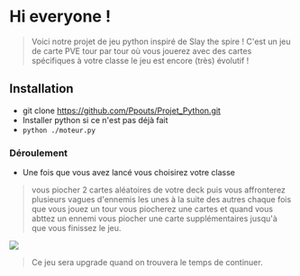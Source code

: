 # Hi everyone !

> Voici notre projet de jeu python inspiré de Slay the spire !
C'est un jeu de carte PVE tour par tour où vous jouerez avec des cartes spécifiques à votre classe le jeu est encore (très) évolutif !

## Installation

- git clone https://github.com/Ppouts/Projet_Python.git
- Installer python si ce n'est pas déjà fait
- `python ./moteur.py`

### Déroulement

- Une fois que vous avez lancé vous choisirez votre classe 
> vous piocher 2 cartes aléatoires de votre deck puis vous affronterez plusieurs vagues d'ennemis les unes à la suite des autres chaque fois que vous jouez un tour vous piocherez une cartes et quand vous abttez un ennemi vous piocher une carte supplémentaires jusqu'à que vous finissez le jeu.

![](/Projet_Python/img/beta.jpg)

> Ce jeu sera upgrade quand on trouvera le temps de continuer.

